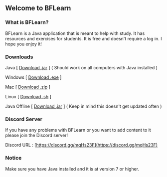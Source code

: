 ## Welcome to BFLearn

### What is BFLearn?

BFLearn is a Java application that is meant to help with study. It has resources and exercises for students. It is free and doesn't require a log in. I hope you enjoy it!

### Downloads

Java [ [Download .jar](https://github.com/blazingforest/BFLearn/raw/master/BFLearnJava.jar) ] ( Should work on all computers with Java installed )


Windows [ [Download .exe](https://github.com/blazingforest/BFLearn/raw/master/BFLearnWindows.exe) ]


Mac [ [Download .zip](https://github.com/blazingforest/BFLearn/raw/master/BFLearnMac.zip) ]


Linux [ [Download .sh](https://github.com/blazingforest/BFLearn/raw/master/BFLearnLinux.sh) ]

Java Offline [ [Download .jar](https://github.com/blazingforest/BFLearn/raw/master/BFLearnOffline.jar) ] ( Keep in mind this doesn't get updated often )

### Discord Server 

If you have any problems with BFLearn or you want to add content to it please join the Discord server!

Discord URL :  [https://discord.gg/mqHs23F](https://discord.gg/mqHs23F)

### Notice

Make sure you have Java installed and it is at version 7 or higher.
